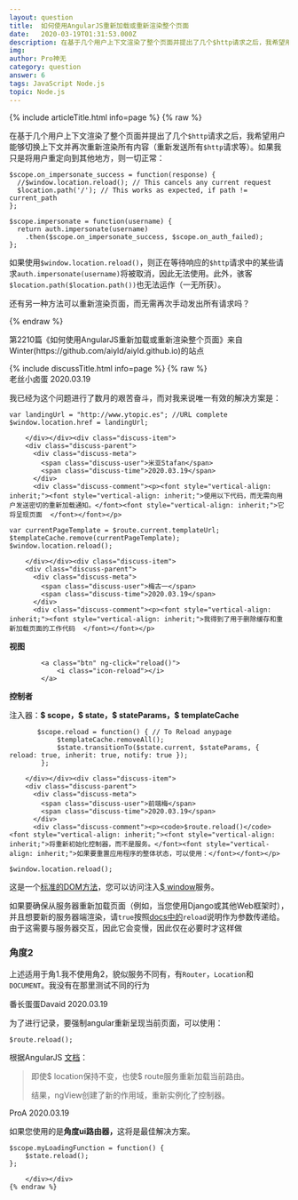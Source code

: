 ```yaml
---
layout: question
title:  如何使用AngularJS重新加载或重新渲染整个页面
date:   2020-03-19T01:31:53.000Z
description: 在基于几个用户上下文渲染了整个页面并提出了几个$http请求之后，我希望用户能够切换上下文并再次重新渲染所有内容（重新发送所有$http请求等）。如果我只...
img: 
author: Pro神无
category: question
answer: 6
tags: JavaScript Node.js
topic: Node.js
---
```

<div class="article-root">
  <div class="article">
    {% include articleTitle.html info=page %}
    {% raw %}
    <div class="article-content"><p><font style="vertical-align: inherit;"><font style="vertical-align: inherit;">在基于几个用户上下文渲染了整个页面并提出了几个</font></font><code>$http</code><font style="vertical-align: inherit;"><font style="vertical-align: inherit;">请求之后，我希望用户能够切换上下文并再次重新渲染所有内容（重新发送所有</font></font><code>$http</code><font style="vertical-align: inherit;"><font style="vertical-align: inherit;">请求等）。</font><font style="vertical-align: inherit;">如果我只是将用户重定向到其他地方，则一切正常：</font></font></p>

<pre><code>$scope.on_impersonate_success = function(response) {<font></font>
  //$window.location.reload(); // This cancels any current request<font></font>
  $location.path('/'); // This works as expected, if path != current_path<font></font>
};<font></font>
<font></font>
$scope.impersonate = function(username) {<font></font>
  return auth.impersonate(username)<font></font>
    .then($scope.on_impersonate_success, $scope.on_auth_failed);<font></font>
};<font></font>
</code></pre>

<p><font style="vertical-align: inherit;"><font style="vertical-align: inherit;">如果使用</font></font><code>$window.location.reload()</code><font style="vertical-align: inherit;"><font style="vertical-align: inherit;">，则</font><font style="vertical-align: inherit;">正在等待响应</font><font style="vertical-align: inherit;">的</font></font><code>$http</code><font style="vertical-align: inherit;"><font style="vertical-align: inherit;">请求中的</font><font style="vertical-align: inherit;">某些</font><font style="vertical-align: inherit;">请求</font></font><code>auth.impersonate(username)</code><font style="vertical-align: inherit;"><font style="vertical-align: inherit;">将被取消，因此无法使用。</font><font style="vertical-align: inherit;">此外，骇客</font></font><code>$location.path($location.path())</code><font style="vertical-align: inherit;"><font style="vertical-align: inherit;">也无法运作（一无所获）。</font></font></p>

<p><font style="vertical-align: inherit;"><font style="vertical-align: inherit;">还有另一种方法可以重新渲染页面，而无需再次手动发出所有请求吗？</font></font></p></div>
    {% endraw %}
  </div>
  <p class="winter_mark">第2210篇《如何使用AngularJS重新加载或重新渲染整个页面》来自Winter(https://github.com/aiyld/aiyld.github.io)的站点</p>
  <div class="discuss-wrapper">
    {% include discussTitle.html info=page %}
    {% raw %}
    <div class="discuss-item">
        <div class="discuss-parent">
          <div class="discuss-meta">
            <span class="discuss-user">老丝小卤蛋</span>
            <span class="discuss-time">2020.03.19</span>
          </div>
          <div class="discuss-comment"><p><font style="vertical-align: inherit;"><font style="vertical-align: inherit;">我已经为这个问题进行了数月的艰苦奋斗，而对我来说唯一有效的解决方案是：</font></font></p>

<pre><code>var landingUrl = "http://www.ytopic.es"; //URL complete<font></font>
$window.location.href = landingUrl;<font></font>
</code></pre></div>
        </div></div><div class="discuss-item">
        <div class="discuss-parent">
          <div class="discuss-meta">
            <span class="discuss-user">米亚Stafan</span>
            <span class="discuss-time">2020.03.19</span>
          </div>
          <div class="discuss-comment"><p><font style="vertical-align: inherit;"><font style="vertical-align: inherit;">使用以下代码，而无需向用户发送密切的重新加载通知。</font><font style="vertical-align: inherit;">它将呈现页面  </font></font></p>

<pre><code>var currentPageTemplate = $route.current.templateUrl;<font></font>
$templateCache.remove(currentPageTemplate);<font></font>
$window.location.reload();<font></font>
</code></pre></div>
        </div></div><div class="discuss-item">
        <div class="discuss-parent">
          <div class="discuss-meta">
            <span class="discuss-user">梅古一</span>
            <span class="discuss-time">2020.03.19</span>
          </div>
          <div class="discuss-comment"><p><font style="vertical-align: inherit;"><font style="vertical-align: inherit;">我得到了用于删除缓存和重新加载页面的工作代码  </font></font></p>

<p><strong><font style="vertical-align: inherit;"><font style="vertical-align: inherit;">视图</font></font></strong></p>

<pre><code>        &lt;a class="btn" ng-click="reload()"&gt;<font></font>
            &lt;i class="icon-reload"&gt;&lt;/i&gt; <font></font>
        &lt;/a&gt;<font></font>
</code></pre>

<p><strong><font style="vertical-align: inherit;"><font style="vertical-align: inherit;">控制者</font></font></strong></p>

<p><font style="vertical-align: inherit;"><font style="vertical-align: inherit;">注入器：</font></font><strong><font style="vertical-align: inherit;"><font style="vertical-align: inherit;">$ scope，$ state，$ stateParams，$ templateCache</font></font></strong></p>

<pre><code>       $scope.reload = function() { // To Reload anypage<font></font>
            $templateCache.removeAll();     <font></font>
            $state.transitionTo($state.current, $stateParams, { reload: true, inherit: true, notify: true });<font></font>
        };<font></font>
</code></pre></div>
        </div></div><div class="discuss-item">
        <div class="discuss-parent">
          <div class="discuss-meta">
            <span class="discuss-user">前端梅</span>
            <span class="discuss-time">2020.03.19</span>
          </div>
          <div class="discuss-comment"><p><code>$route.reload()</code><font style="vertical-align: inherit;"><font style="vertical-align: inherit;">将重新初始化控制器，而不是服务。</font><font style="vertical-align: inherit;">如果要重置应用程序的整体状态，可以使用：</font></font></p>

<pre><code>$window.location.reload();
</code></pre>

<p><font style="vertical-align: inherit;"><font style="vertical-align: inherit;">这是一个</font></font><a href="https://developer.mozilla.org/en-US/docs/Web/API/location/reload"><font style="vertical-align: inherit;"><font style="vertical-align: inherit;">标准的DOM方法</font></font></a><font style="vertical-align: inherit;"><font style="vertical-align: inherit;">，您可以访问注入</font></font><a href="https://docs.angularjs.org/api/ng/service/$window"><font style="vertical-align: inherit;"><font style="vertical-align: inherit;">$ window</font></font></a><font style="vertical-align: inherit;"><font style="vertical-align: inherit;">服务。</font></font></p>

<p><font style="vertical-align: inherit;"><font style="vertical-align: inherit;">如果要确保从服务器重新加载页面（例如，当您使用Django或其他Web框架时），并且想要新的服务器端渲染，请</font></font><code>true</code><font style="vertical-align: inherit;"><font style="vertical-align: inherit;">按照</font><a href="https://developer.mozilla.org/en-US/docs/Web/API/location/reload"><font style="vertical-align: inherit;">docs中的</font></a></font><code>reload</code><font style="vertical-align: inherit;"><font style="vertical-align: inherit;">说明</font><font style="vertical-align: inherit;">作为参数</font><font style="vertical-align: inherit;">传递</font><font style="vertical-align: inherit;">给</font><font style="vertical-align: inherit;">。</font><font style="vertical-align: inherit;">由于这需要与服务器交互，因此它会变慢，因此仅在必要时才这样做</font></font><a href="https://developer.mozilla.org/en-US/docs/Web/API/location/reload"><font style="vertical-align: inherit;"></font></a><font style="vertical-align: inherit;"></font></p>

<h3><font style="vertical-align: inherit;"><font style="vertical-align: inherit;">角度2</font></font></h3>

<p><font style="vertical-align: inherit;"><font style="vertical-align: inherit;">上述适用于角1.我不使用角2，貌似服务不同有，有</font></font><code>Router</code><font style="vertical-align: inherit;"><font style="vertical-align: inherit;">，</font></font><code>Location</code><font style="vertical-align: inherit;"><font style="vertical-align: inherit;">和</font></font><code>DOCUMENT</code><font style="vertical-align: inherit;"><font style="vertical-align: inherit;">。</font><font style="vertical-align: inherit;">我没有在那里测试不同的行为</font></font></p></div>
        </div></div><div class="discuss-item">
        <div class="discuss-parent">
          <div class="discuss-meta">
            <span class="discuss-user">番长蛋蛋Davaid</span>
            <span class="discuss-time">2020.03.19</span>
          </div>
          <div class="discuss-comment"><p><font style="vertical-align: inherit;"><font style="vertical-align: inherit;">为了进行记录，要强制angular重新呈现当前页面，可以使用：</font></font></p>

<pre><code>$route.reload();
</code></pre>

<p><font style="vertical-align: inherit;"><font style="vertical-align: inherit;">根据AngularJS </font></font><a href="http://docs.angularjs.org/api/ngRoute/service/$route" rel="noreferrer"><font style="vertical-align: inherit;"><font style="vertical-align: inherit;">文档</font></font></a><font style="vertical-align: inherit;"><font style="vertical-align: inherit;">：</font></font></p>

<blockquote>
  <p><font style="vertical-align: inherit;"><font style="vertical-align: inherit;">即使$ location保持不变，也使$ route服务重新加载当前路由。</font></font></p>
  
  <p><font style="vertical-align: inherit;"><font style="vertical-align: inherit;">结果，ngView创建了新的作用域，重新实例化了控制器。</font></font></p>
</blockquote></div>
        </div></div><div class="discuss-item">
        <div class="discuss-parent">
          <div class="discuss-meta">
            <span class="discuss-user">ProA</span>
            <span class="discuss-time">2020.03.19</span>
          </div>
          <div class="discuss-comment"><p><font style="vertical-align: inherit;"><font style="vertical-align: inherit;">如果您使用的是</font></font><strong><font style="vertical-align: inherit;"><font style="vertical-align: inherit;">角度ui路由器，</font></font></strong><font style="vertical-align: inherit;"><font style="vertical-align: inherit;">这将是最佳解决方案。</font></font></p>

<pre><code>$scope.myLoadingFunction = function() {<font></font>
    $state.reload();<font></font>
};<font></font>
</code></pre></div>
        </div></div>
    {% endraw %}
  </div>
<div>
